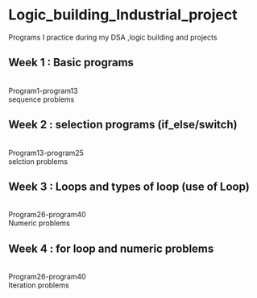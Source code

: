 # Logic_building_Industrial_project
Programs I practice during my DSA ,logic building and projects
<br>
 ## Week 1 : Basic programs
 <br>
 Program1-program13<br>
 sequence problems
<br>
 
 ## Week 2 : selection programs (if_else/switch)
 <br>
 Program13-program25<br>
 selction problems
<br>

 ## Week 3 : Loops and types of loop (use of Loop)
 <br>
 Program26-program40<br>
 Numeric problems
<br>

## Week 4 : for loop and numeric problems
 <br>
 Program26-program40<br>
 Iteration problems
<br>

 
